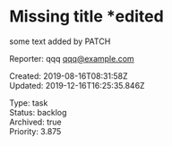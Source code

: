 # Missing title *edited

some text added by PATCH

Reporter: qqq <qqq@example.com>  

Created: 2019-08-16T08:31:58Z  
Updated: 2019-12-16T16:25:35.846Z

Type: task  
Status: backlog  
Archived: true  
Priority: 3.875
